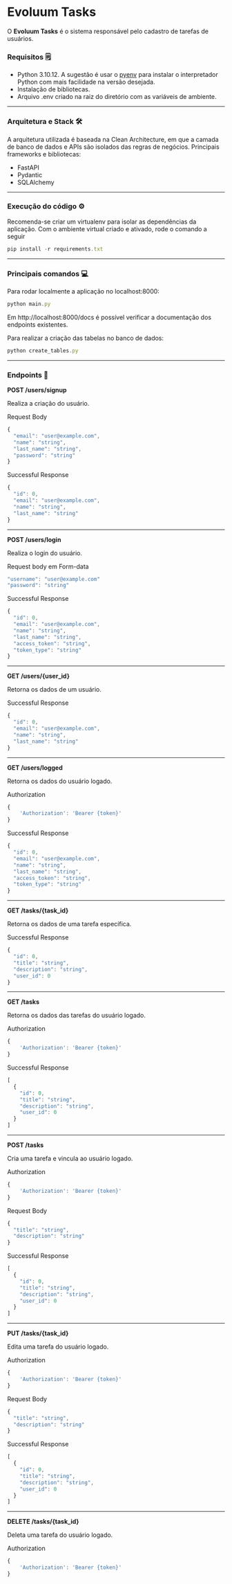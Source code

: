 # Evoluum Tasks

O **Evoluum Tasks** é o sistema responsável pelo cadastro de tarefas de usuários.

### Requisitos 🗒️

- Python 3.10.12. A sugestão é usar o [pyenv](https://github.com/pyenv/pyenv) para instalar o interpretador Python com mais facilidade na versão desejada.
- Instalação de bibliotecas.
- Arquivo .env criado na raiz do diretório com as variáveis de ambiente.

---

### Arquitetura e Stack 🛠️

A arquitetura utilizada é baseada na Clean Architecture, em que a camada de banco de dados e APIs são isolados das regras de negócios. 
Principais frameworks e bibliotecas:

- FastAPI
- Pydantic
- SQLAlchemy

---

### Execução do código ⚙️

Recomenda-se criar um virtualenv para isolar as dependências da aplicação. Com o ambiente virtual criado e ativado, rode o comando a seguir

```jsx
pip install -r requirements.txt
```

---


### Principais comandos 💻

Para rodar localmente a aplicação no localhost:8000:

```jsx
python main.py
```

Em http://localhost:8000/docs é possível verificar a documentação dos endpoints existentes.

Para realizar a criação das tabelas no banco de dados:

```jsx
python create_tables.py
```


---


### Endpoints 🔄

**POST /users/signup**

Realiza a criação do usuário.

Request Body
```jsx
{
  "email": "user@example.com",
  "name": "string",
  "last_name": "string",
  "password": "string"
}
```

Successful Response

```jsx
{
  "id": 0,
  "email": "user@example.com",
  "name": "string",
  "last_name": "string"
}
```

---

**POST /users/login**

Realiza o login do usuário.


Request body em Form-data
```jsx
"username": "user@example.com"
"password": "string"
```

Successful Response

```jsx
{
  "id": 0,
  "email": "user@example.com",
  "name": "string",
  "last_name": "string",
  "access_token": "string",
  "token_type": "string"
}
```
---

**GET /users/{user_id}**

Retorna os dados de um usuário.

Successful Response

```jsx
{
  "id": 0,
  "email": "user@example.com",
  "name": "string",
  "last_name": "string"
}
```

---

**GET /users/logged**

Retorna os dados do usuário logado.

Authorization
```jsx
{
    'Authorization': 'Bearer {token}'
}
```

Successful Response

```jsx
{
  "id": 0,
  "email": "user@example.com",
  "name": "string",
  "last_name": "string",
  "access_token": "string",
  "token_type": "string"
}
```

---

**GET /tasks/{task_id}**

Retorna os dados de uma tarefa específica.

Successful Response

```jsx
{
  "id": 0,
  "title": "string",
  "description": "string",
  "user_id": 0
}
```

---

**GET /tasks**

Retorna os dados das tarefas do usuário logado.

Authorization
```jsx
{
    'Authorization': 'Bearer {token}'
}
```

Successful Response

```jsx
[
  {
    "id": 0,
    "title": "string",
    "description": "string",
    "user_id": 0
  }
]
```

---

**POST /tasks**

Cria uma tarefa e vincula ao usuário logado.

Authorization
```jsx
{
    'Authorization': 'Bearer {token}'
}
```

Request Body
```jsx
{
  "title": "string",
  "description": "string"
}
```

Successful Response

```jsx
[
  {
    "id": 0,
    "title": "string",
    "description": "string",
    "user_id": 0
  }
]
```

---

**PUT /tasks/{task_id}**

Edita uma tarefa do usuário logado.

Authorization
```jsx
{
    'Authorization': 'Bearer {token}'
}
```

Request Body
```jsx
{
  "title": "string",
  "description": "string"
}
```

Successful Response

```jsx
[
  {
    "id": 0,
    "title": "string",
    "description": "string",
    "user_id": 0
  }
]
```

---

**DELETE /tasks/{task_id}**

Deleta uma tarefa do usuário logado.

Authorization
```jsx
{
    'Authorization': 'Bearer {token}'
}
```
